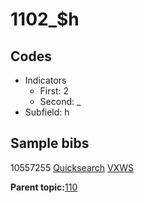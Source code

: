 # 1102\_$h

## Codes

-   Indicators
    -   First: 2
    -   Second: \_
-   Subfield: h

## Sample bibs

10557255 [Quicksearch](https://search.library.yale.edu/catalog/10557255) [VXWS](http://prodorbis.library.yale.edu:7014/vxws/GetHoldingsService?bibId=10557255)

**Parent topic:**[110](../../tags/110/110.md)

